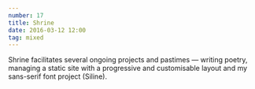 ```yaml
---
number: 17
title: Shrine
date: 2016-03-12 12:00
tag: mixed
---
```


Shrine facilitates several ongoing projects and pastimes — writing poetry, managing a static site with a progressive and customisable layout and my sans-serif font project (Siline).
